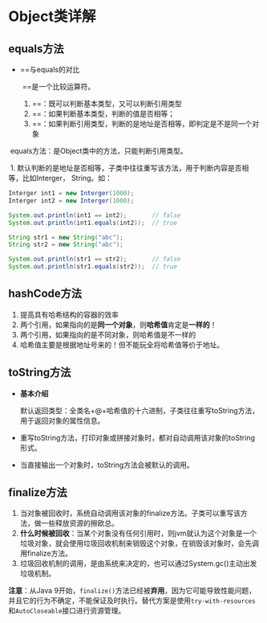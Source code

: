 # Object类详解

## equals方法

- ==与equals的对比

  ​	==是一个比较运算符。

  1. ==：既可以判断基本类型，又可以判断引用类型
  2. ==：如果判断基本类型，判断的值是否相等；
  3. ==：如果判断引用类型，判断的是地址是否相等，即判定是不是同一个对象

​			equals方法：是Object类中的方法，只能判断引用类型。

​			1. 默认判断的是地址是否相等，子类中往往重写该方法，用于判断内容是否相等，比如Interger， String。如：

```Java
Interger int1 = new Interger(1000);
Interger int2 = new Interger(1000);

System.out.println(int1 == int2);		// false
System.out.println(int1.equals(int2));	// true

String str1 = new String("abc");
String str2 = new String("abc");

System.out.println(str1 == str2);		// false
System.out.println(str1.equals(str2));	// true
```

## hashCode方法

1. 提高具有哈希结构的容器的效率
2. 两个引用，如果指向的是**同一个对象**，则**哈希值**肯定是**一样的**！
3. 两个引用，如果指向的是不同对象，则哈希值是不一样的
4. 哈希值主要是根据地址号来的！但不能玩全将哈希值等价于地址。

## toString方法

- **基本介绍**

   默认返回类型：全类名+@+哈希值的十六进制，子类往往重写toString方法，用于返回对象的属性信息。

- 重写toString方法，打印对象或拼接对象时，都对自动调用该对象的toString形式。
- 当直接输出一个对象时，toString方法会被默认的调用。

## finalize方法

1. 当对象被回收时，系统自动调用该对象的finalize方法。子类可以重写该方法，做一些释放资源的擦欧总。
2. **什么时候被回收**：当某个对象没有任何引用时，则jvm就认为这个对象是一个垃圾对象，就会使用垃圾回收机制来销毁这个对象，在销毁该对象时，会先调用finalize方法。
3. 垃圾回收机制的调用，是由系统来决定的，也可以通过System.gc()主动出发垃圾机制。

**注意**：从Java 9开始，`finalize()`方法已经被**弃用**，因为它可能导致性能问题，并且它的行为不确定，不能保证及时执行。替代方案是使用`try-with-resources`和`AutoCloseable`接口进行资源管理。
